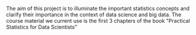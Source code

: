 The aim of this project is to illuminate the important statistics concepts and clarify their importance in the context of data science and big data. The course material we current use is the first 3 chapters of the book "Practical Statistics for Data Scientists"